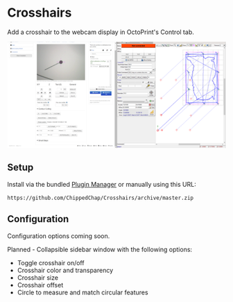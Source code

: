 # Crosshairs

Add a crosshair to the webcam display in OctoPrint's Control tab.

![Crosshair usage](https://raw.githubusercontent.com/ChippedChap/Crosshairs/main/bCNC%2Boctoprint.PNG)

## Setup

Install via the bundled [Plugin Manager](https://docs.octoprint.org/en/master/bundledplugins/pluginmanager.html)
or manually using this URL:

    https://github.com/ChippedChap/Crosshairs/archive/master.zip
   
## Configuration

Configuration options coming soon.

Planned - Collapsible sidebar window with the following options:
* Toggle crosshair on/off
* Crosshair color and transparency
* Crosshair size
* Crosshair offset
* Circle to measure and match circular features
